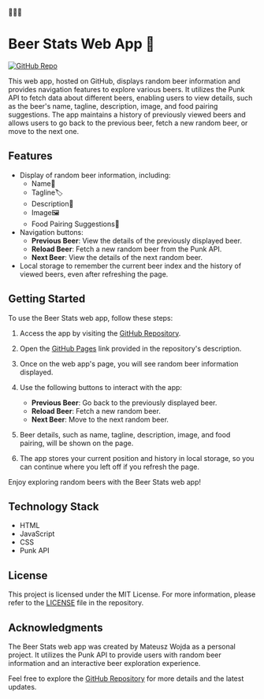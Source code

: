 🎃🎃🎃 

# Beer Stats Web App 🍻

[![GitHub Repo](https://img.shields.io/badge/GitHub-Repository-blue)](https://github.com/MateuszWoj-bit/beer-stats-app)

This web app, hosted on GitHub, displays random beer information and provides navigation features to explore various beers. It utilizes the Punk API to fetch data about different beers, enabling users to view details, such as the beer's name, tagline, description, image, and food pairing suggestions. The app maintains a history of previously viewed beers and allows users to go back to the previous beer, fetch a new random beer, or move to the next one.

## Features

- Display of random beer information, including:
  - Name🍺
  - Tagline🏷️
  - Description📗
  - Image🖼️
  - Food Pairing Suggestions🍲
- Navigation buttons:
  - **Previous Beer**: View the details of the previously displayed beer.
  - **Reload Beer**: Fetch a new random beer from the Punk API.
  - **Next Beer**: View the details of the next random beer.
- Local storage to remember the current beer index and the history of viewed beers, even after refreshing the page.

## Getting Started

To use the Beer Stats web app, follow these steps:

1. Access the app by visiting the [GitHub Repository](https://github.com/MateuszWoj-bit/beer-stats-app).

2. Open the [GitHub Pages](https://mateuszwoj-bit.github.io/beer-stats-app/) link provided in the repository's description.

3. Once on the web app's page, you will see random beer information displayed.

4. Use the following buttons to interact with the app:
   - **Previous Beer**: Go back to the previously displayed beer.
   - **Reload Beer**: Fetch a new random beer.
   - **Next Beer**: Move to the next random beer.

5. Beer details, such as name, tagline, description, image, and food pairing, will be shown on the page.

6. The app stores your current position and history in local storage, so you can continue where you left off if you refresh the page.

Enjoy exploring random beers with the Beer Stats web app!

## Technology Stack

- HTML
- JavaScript
- CSS
- Punk API

## License

This project is licensed under the MIT License. For more information, please refer to the [LICENSE](https://github.com/MateuszWoj-bit/beer-stats-app/blob/main/LICENSE) file in the repository.

## Acknowledgments

The Beer Stats web app was created by Mateusz Wojda as a personal project. It utilizes the Punk API to provide users with random beer information and an interactive beer exploration experience.

Feel free to explore the [GitHub Repository](https://github.com/MateuszWoj-bit/beer-stats-app) for more details and the latest updates.
